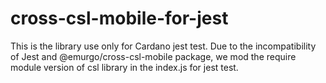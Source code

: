 # cross-csl-mobile-for-jest
This is the library use only for Cardano jest test.
Due to the incompatibility of Jest and @emurgo/cross-csl-mobile package, we mod the require module version of csl library in the index.js for jest test.
